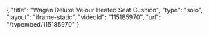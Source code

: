 {
    "title": "Wagan Deluxe Velour Heated Seat Cushion",
    "type": "solo",
    "layout": "iframe-static",
    "videoId": "115185970",
    "url": "\/tvpembed\/115185970"
}